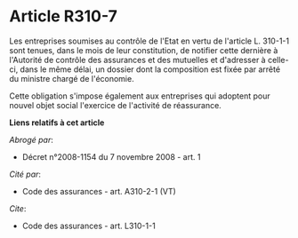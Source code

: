 # Article R310-7

Les entreprises soumises au contrôle de l'Etat en vertu de l'article L. 310-1-1 sont tenues, dans le mois de leur
constitution, de notifier cette dernière à l'Autorité de contrôle des assurances et des mutuelles et d'adresser à celle-ci,
dans le même délai, un dossier dont la composition est fixée par arrêté du ministre chargé de l'économie.

Cette obligation s'impose également aux entreprises qui adoptent pour nouvel objet social l'exercice de l'activité de
réassurance.

**Liens relatifs à cet article**

_Abrogé par_:

  - Décret n°2008-1154 du 7 novembre 2008 - art. 1

_Cité par_:

  - Code des assurances - art. A310-2-1 (VT)

_Cite_:

  - Code des assurances - art. L310-1-1
